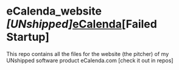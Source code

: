 # eCalenda_website *[UNshipped]*[eCalenda](https://www.google.com)**[Failed Startup]**

This repo contains all the files for the website (the pitcher) of my UNshipped software product eCalenda.com [check it out in repos]
